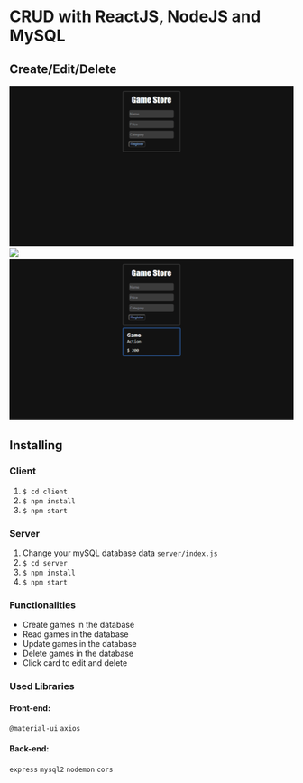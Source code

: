 # CRUD with ReactJS, NodeJS and MySQL

## Create/Edit/Delete 
<img src="create.gif" width="600"/>
<img src="edit.gif" width="600"/>
<img src="delete.gif" width="600"/>

## Installing
### Client
1. `$ cd client`
2. `$ npm install`
3. `$ npm start`

### Server
1. Change your mySQL database data `server/index.js`
2. `$ cd server`
3. `$ npm install`
4. `$ npm start`

### Functionalities
+ Create games in the database
+ Read games in the database
+ Update games in the database
+ Delete games in the database
+ Click card to edit and delete

### Used Libraries

#### Front-end: 
`@material-ui`
`axios`

#### Back-end:
`express`
`mysql2`
`nodemon`
`cors`
